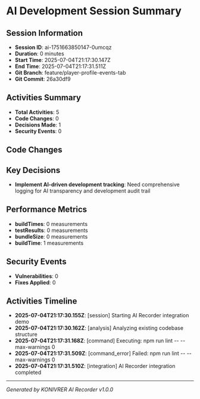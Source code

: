 # AI Development Session Summary

## Session Information
- **Session ID**: ai-1751663850147-0umcqz
- **Duration**: 0 minutes
- **Start Time**: 2025-07-04T21:17:30.147Z
- **End Time**: 2025-07-04T21:17:31.511Z
- **Git Branch**: feature/player-profile-events-tab
- **Git Commit**: 26a30df9

## Activities Summary
- **Total Activities**: 5
- **Code Changes**: 0
- **Decisions Made**: 1
- **Security Events**: 0

## Code Changes


## Key Decisions
- **Implement AI-driven development tracking**: Need comprehensive logging for AI transparency and development audit trail

## Performance Metrics
- **buildTimes**: 0 measurements
- **testResults**: 0 measurements
- **bundleSize**: 0 measurements
- **buildTime**: 1 measurements

## Security Events
- **Vulnerabilities**: 0
- **Fixes Applied**: 0

## Activities Timeline
- **2025-07-04T21:17:30.155Z**: [session] Starting AI Recorder integration demo
- **2025-07-04T21:17:30.162Z**: [analysis] Analyzing existing codebase structure
- **2025-07-04T21:17:31.168Z**: [command] Executing: npm run lint -- --max-warnings 0
- **2025-07-04T21:17:31.509Z**: [command_error] Failed: npm run lint -- --max-warnings 0
- **2025-07-04T21:17:31.510Z**: [integration] AI Recorder integration completed

---
*Generated by KONIVRER AI Recorder v1.0.0*
